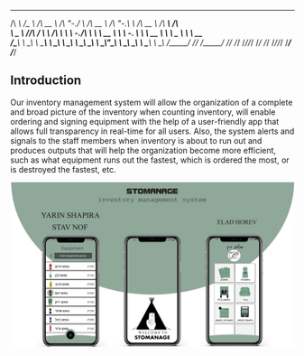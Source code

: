 
 ______     ______   ______     __    __     ______     __   __     ______     ______     ______ 
/\  ___\   /\__  _\ /\  __ \   /\ "-./  \   /\  __ \   /\ "-.\ \   /\  __ \   /\  ___\   /\  ___\
\ \___  \  \/_/\ \/ \ \ \/\ \  \ \ \-./\ \  \ \  __ \  \ \ \-.  \  \ \  __ \  \ \ \__ \  \ \  __\
 \/\_____\    \ \_\  \ \_____\  \ \_\ \ \_\  \ \_\ \_\  \ \_\\"\_\  \ \_\ \_\  \ \_____\  \ \_____\ 
  \/_____/     \/_/   \/_____/   \/_/  \/_/   \/_/\/_/   \/_/ \/_/   \/_/\/_/   \/_____/   \/_____/ 
                                                                                                    
                                                                                                                                                                                                                             
## Introduction
Our inventory management system will allow the organization of a complete and broad picture of the inventory when counting inventory, will enable ordering and signing equipment with the help of a user-friendly app that allows full transparency in real-time for all users. 
Also, the system alerts and signals to the staff members when inventory is about to run out and produces outputs that will help the organization become more efficient, such as what equipment runs out the fastest, which is ordered the most, or is destroyed the fastest, etc.


![](files/readme_file.jpg)
